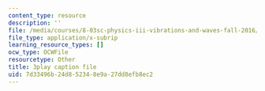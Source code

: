 ```yaml
---
content_type: resource
description: ''
file: /media/courses/8-03sc-physics-iii-vibrations-and-waves-fall-2016/7d33496b24d852348e9a27dd8efb8ec2_b1eKhyC9TTo.vtt
file_type: application/x-subrip
learning_resource_types: []
ocw_type: OCWFile
resourcetype: Other
title: 3play caption file
uid: 7d33496b-24d8-5234-8e9a-27dd8efb8ec2
---
```

